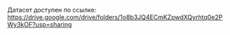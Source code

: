 Датасет доступен по ссылке:
https://drive.google.com/drive/folders/1o8b3JQ4ECmKZpwdXQyrhtq0e2PWy3kOF?usp=sharing
